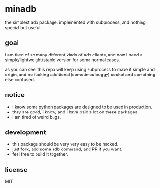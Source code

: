 # minadb

the simplest adb package. implemented with subprocess, and nothing special but useful.

## goal

i am tired of so many different kinds of adb clients, and now I need a simple/lightweight/stable version for some normal cases.

as you can see, this repo will keep using subprocess to make it simple and origin, and no fucking additional (sometimes buggy) socket and something else confused.

## notice

- i know some python packages are designed to be used in production.
- they are good, i know, and i have paid a lot on these packages.
- i am tired of weird bugs.

## development

- this package should be very very easy to be hacked.
- just fork, add some adb command, and PR if you want.
- feel free to build it together.

## license

MIT

